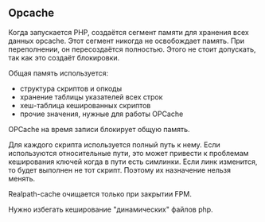 ## Opcache

Когда запускается PHP, создаётся сегмент памяти для хранения всех данных opcache.
Этот сегмент никогда не освобождает память. При переполнении, он пересоздаётся полностью. Этого не стоит допускать, так как это создаёт блокировки.

Общая память используется:

- структура скриптов и опкоды
- хранение таблицы указателей всех строк
- хеш-таблица кешированных скриптов
- прочие значения, нужные для работы OPCache

OPCache на время записи блокирует общую память.

Для каждого скрипта используется полный путь к нему. Если используются относительные пути, это может привести к проблемам кеширования ключей когда в пути есть симлинки. Если линк изменится, то будет выполнен не тот скрипт.  Поэтому их назначение нельзя менять.

Realpath-cache очищается только при закрытии FPM.

Нужно избегать кеширование "динамических" файлов php.
